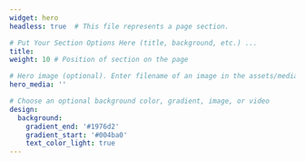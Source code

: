 ```yaml
---
widget: hero
headless: true  # This file represents a page section.

# Put Your Section Options Here (title, background, etc.) ...
title:
weight: 10 # Position of section on the page

# Hero image (optional). Enter filename of an image in the assets/media/ folder.
hero_media: ''

# Choose an optional background color, gradient, image, or video
design:
  background:
    gradient_end: '#1976d2'
    gradient_start: '#004ba0'
    text_color_light: true
---
```

